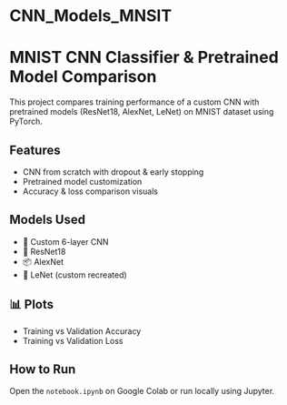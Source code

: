 # CNN_Models_MNSIT

# MNIST CNN Classifier & Pretrained Model Comparison

This project compares training performance of a custom CNN with pretrained models (ResNet18, AlexNet, LeNet) on MNIST dataset using PyTorch.

## Features
- CNN from scratch with dropout & early stopping
- Pretrained model customization
- Accuracy & loss comparison visuals

## Models Used
- 🧠 Custom 6-layer CNN
- 🔁 ResNet18
- 📦 AlexNet
- 📜 LeNet (custom recreated)

## 📊 Plots
- Training vs Validation Accuracy
- Training vs Validation Loss

## How to Run
Open the `notebook.ipynb` on Google Colab or run locally using Jupyter.

